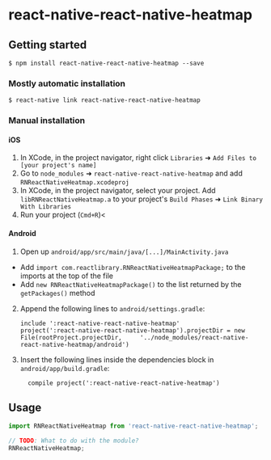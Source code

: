 
# react-native-react-native-heatmap

## Getting started

`$ npm install react-native-react-native-heatmap --save`

### Mostly automatic installation

`$ react-native link react-native-react-native-heatmap`

### Manual installation


#### iOS

1. In XCode, in the project navigator, right click `Libraries` ➜ `Add Files to [your project's name]`
2. Go to `node_modules` ➜ `react-native-react-native-heatmap` and add `RNReactNativeHeatmap.xcodeproj`
3. In XCode, in the project navigator, select your project. Add `libRNReactNativeHeatmap.a` to your project's `Build Phases` ➜ `Link Binary With Libraries`
4. Run your project (`Cmd+R`)<

#### Android

1. Open up `android/app/src/main/java/[...]/MainActivity.java`
  - Add `import com.reactlibrary.RNReactNativeHeatmapPackage;` to the imports at the top of the file
  - Add `new RNReactNativeHeatmapPackage()` to the list returned by the `getPackages()` method
2. Append the following lines to `android/settings.gradle`:
  	```
  	include ':react-native-react-native-heatmap'
  	project(':react-native-react-native-heatmap').projectDir = new File(rootProject.projectDir, 	'../node_modules/react-native-react-native-heatmap/android')
  	```
3. Insert the following lines inside the dependencies block in `android/app/build.gradle`:
  	```
      compile project(':react-native-react-native-heatmap')
  	```


## Usage
```javascript
import RNReactNativeHeatmap from 'react-native-react-native-heatmap';

// TODO: What to do with the module?
RNReactNativeHeatmap;
```
  